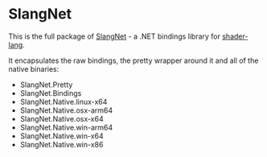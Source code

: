 # SlangNet

This is the full package of [SlangNet](https://github.com/Helco/SlangNet) - a .NET bindings library for [shader-lang](https://github.com/shader-slang/slang).

It encapsulates the raw bindings, the pretty wrapper around it and all of the native binaries:

  - SlangNet.Pretty
  - SlangNet.Bindings
  - SlangNet.Native.linux-x64
  - SlangNet.Native.osx-arm64
  - SlangNet.Native.osx-x64
  - SlangNet.Native.win-arm64
  - SlangNet.Native.win-x64
  - SlangNet.Native.win-x86

